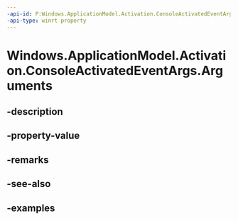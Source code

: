 ```yaml
---
-api-id: P:Windows.ApplicationModel.Activation.ConsoleActivatedEventArgs.Arguments
-api-type: winrt property
---
```


<!-- Property syntax.
public string Arguments { get; }
-->

# Windows.ApplicationModel.Activation.ConsoleActivatedEventArgs.Arguments

## -description

## -property-value

## -remarks

## -see-also

## -examples

